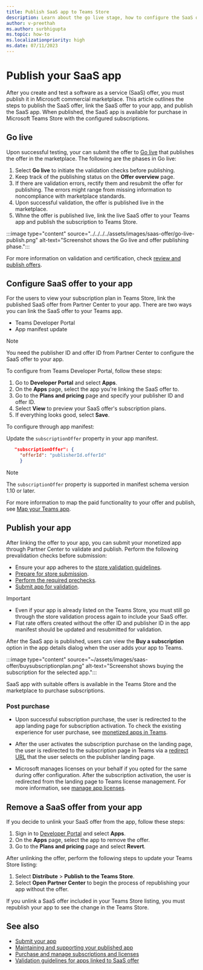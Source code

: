 ```yaml
---
title: Publish SaaS app to Teams Store
description: Learn about the go live stage, how to configure the SaaS offer to your app and publish the app to the Microsoft Teams Store.
author: v-preethah
ms.author: surbhigupta
ms.topic: how-to
ms.localizationpriority: high
ms.date: 07/11/2023
---
```


# Publish your SaaS app

After you create and test a software as a service (SaaS) offer, you must publish it in Microsoft commercial marketplace. This article outlines the steps to publish the SaaS offer, link the SaaS offer to your app, and publish the SaaS app. When published, the SaaS app is available for purchase in Microsoft Teams Store with the configured subscriptions.

## Go live

Upon successful testing, your can submit the offer to [Go live](/partner-center/marketplace/test-publish-saas-offer) that publishes the offer in the marketplace. The following are the phases in Go live:

1. Select **Go live** to initiate the validation checks before publishing.
1. Keep track of the publishing status on the **Offer overview** page.
1. If there are validation errors, rectify them and resubmit the offer for publishing. The errors might range from missing information to noncompliance with marketplace standards.
1. Upon successful validation, the offer is published live in the marketplace.
1. Whne the offer is published live, link the live SaaS offer to your Teams app and publish the subscription to Teams Store.

:::image type="content" source="../../../../assets/images/saas-offer/go-live-publish.png" alt-text="Screenshot shows the Go live and offer publishing phase.":::

For more information on validation and certification, check [review and publish offers](/partner-center/marketplace/review-publish-offer).

## Configure SaaS offer to your app

For the users to view your subscription plan in Teams Store, link the published SaaS offer from Partner Center to your app. There are two ways you can link the SaaS offer to your Teams app.

* Teams Developer Portal
* App manifest update

> [!NOTE]
> You need the publisher ID and offer ID from Partner Center to configure the SaaS offer to your app.

To configure from Teams Developer Portal, follow these steps:

1. Go to **Developer Portal** and select **Apps**.
1. On the **Apps** page, select the app you're linking the SaaS offer to.
1. Go to the **Plans and pricing** page and specify your publisher ID and offer ID.
1. Select **View** to preview your SaaS offer's subscription plans.
1. If everything looks good, select **Save**.

To configure through app manifest:

Update the `subscriptionOffer` property in your app manifest.

   ```json
      "subscriptionOffer": {
        "offerId": "publisherId.offerId"  
        }
   ```

> [!NOTE]
> The `subscriptionOffer` property is supported in manifest schema version 1.10 or later.

For more information to map the paid functionality to your offer and publish, see [Map your Teams app](https://aka.ms/TMTG).

## Publish your app

After linking the offer to your app, you can submit your monetized app through Partner Center to validate and publish. Perform the following prevalidation checks before submission:

* Ensure your app adheres to the [store validation guidelines](teams-store-validation-guidelines.md).
* [Prepare for store submission](submission-checklist.md).
* [Perform the required prechecks](../publish.md).
* [Submit app for validation](/office/dev/store/add-in-submission-guide).

> [!IMPORTANT]
>
> * Even if your app is already listed on the Teams Store, you must still go through the store validation process again to include your SaaS offer.
> * Flat rate offers created without the offer ID and publisher ID in the app manifest should be updated and resubmitted for validation.

After the SaaS app is published, users can view the **Buy a subscription** option in the app details dialog when the user adds your app to Teams.

:::image type="content" source="~/assets/images/saas-offer/buysubscriptionplan.png" alt-text="Screenshot shows buying the subscription for the selected app.":::

SaaS app with suitable offers is available in the Teams Store and the marketplace to purchase subscriptions.

### Post purchase

* Upon successful subscription purchase, the user is redirected to the app landing page for subscription activation. To check the existing experience for user purchase, see [monetized apps in Teams](https://aka.ms/TMTG).

* After the user activates the subscription purchase on the landing page, the user is redirected to the subscription page in Teams via a [redirect URL](https://teams.microsoft.com/_#/subscriptionManagement) that the user selects on the publisher landing page.

* Microsoft manages licenses on your behalf if you opted for the same during offer configuration. After the subscription activation, the user is redirected from the landing page to Teams license management. For more information, see [manage app licenses](end-user-purchase-experience.md#license-and-subscriptions-management-experience).

## Remove a SaaS offer from your app

If you decide to unlink your SaaS offer from the app, follow these steps:

1. Sign in to [Developer Portal](https://dev.teams.microsoft.com/) and select **Apps**.
1. On the **Apps** page, select the app to remove the offer.
1. Go to the **Plans and pricing** page and select **Revert**.

After unlinking the offer, perform the following steps to update your Teams Store listing:

1. Select **Distribute** > **Publish to the Teams Store**.
1. Select **Open Partner Center** to begin the process of republishing your app without the offer.

If you unlink a SaaS offer included in your Teams Store listing, you must republish your app to see the change in the Teams Store.

## See also

* [Submit your app](/partner-center/marketplace/add-in-submission-guide?toc=%2Fmicrosoftteams%2Fplatform%2Ftoc.json&bc=%2Fmicrosoftteams%2Fplatform%2Fbreadcrumb%2Ftoc.json)
* [Maintaining and supporting your published app](../post-publish/overview.md)
* [Purchase and manage subscriptions and licenses](end-user-purchase-experience.md)
* [Validation guidelines for apps linked to SaaS offer](teams-store-validation-guidelines.md#apps-linked-to-saas-offer)


